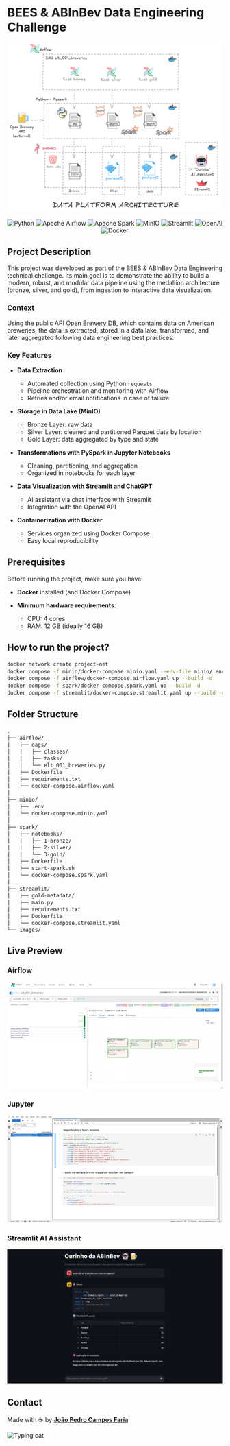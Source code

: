 
# BEES & ABInBev Data Engineering Challenge
![alt text](images/image.png)

<div align="center">

  <img src="https://img.shields.io/badge/Python-Language-blue?logo=python" alt="Python"/>
  <img src="https://img.shields.io/badge/Airflow-Orchestration-brightgreen?logo=apache-airflow" alt="Apache Airflow"/>
  <img src="https://img.shields.io/badge/Spark-Processing-orange?logo=apache-spark" alt="Apache Spark"/>
  <img src="https://img.shields.io/badge/MinIO-Object_Storage-red?logo=minio" alt="MinIO"/>
  <img src="https://img.shields.io/badge/Streamlit-Chat-ff4b4b?logo=streamlit" alt="Streamlit"/>
  <img src="https://img.shields.io/badge/OpenAI-API-black?logo=openai" alt="OpenAI"/>
  <img src="https://img.shields.io/badge/Docker-Compose-8e44ad?logo=docker" alt="Docker"/>

</div>

## Project Description

This project was developed as part of the BEES & ABInBev Data Engineering technical challenge. Its main goal is to demonstrate the ability to build a modern, robust, and modular data pipeline using the medallion architecture (bronze, silver, and gold), from ingestion to interactive data visualization.

### Context

Using the public API [Open Brewery DB](https://www.openbrewerydb.org/), which contains data on American breweries, the data is extracted, stored in a data lake, transformed, and later aggregated following data engineering best practices.

### Key Features

- **Data Extraction**
  - Automated collection using Python `requests`
  - Pipeline orchestration and monitoring with Airflow
  - Retries and/or email notifications in case of failure

- **Storage in Data Lake (MinIO)**
  - Bronze Layer: raw data
  - Silver Layer: cleaned and partitioned Parquet data by location
  - Gold Layer: data aggregated by type and state

- **Transformations with PySpark in Jupyter Notebooks**
  - Cleaning, partitioning, and aggregation
  - Organized in notebooks for each layer

- **Data Visualization with Streamlit and ChatGPT**
  - AI assistant via chat interface with Streamlit
  - Integration with the OpenAI API

- **Containerization with Docker**
  - Services organized using Docker Compose
  - Easy local reproducibility

## Prerequisites

Before running the project, make sure you have:

- **Docker** installed (and Docker Compose)

- **Minimum hardware requirements**:
  - CPU: 4 cores
  - RAM: 12 GB (ideally 16 GB)

## How to run the project?

```bash
docker network create project-net
docker compose -f minio/docker-compose.minio.yaml --env-file minio/.env up --build -d
docker compose -f airflow/docker-compose.airflow.yaml up --build -d
docker compose -f spark/docker-compose.spark.yaml up --build -d
docker compose -f streamlit/docker-compose.streamlit.yaml up --build -d
```

## Folder Structure
```
.
├── airflow/
│   ├── dags/
│   │   ├── classes/
│   │   ├── tasks/
│   │   └── elt_001_breweries.py
│   ├── Dockerfile
│   ├── requirements.txt
│   └── docker-compose.airflow.yaml
│
├── minio/
│   ├── .env
│   └── docker-compose.minio.yaml
│
├── spark/
│   ├── notebooks/
│   │   ├── 1-bronze/
│   │   ├── 2-silver/
│   │   └── 3-gold/
│   ├── Dockerfile
│   ├── start-spark.sh
│   └── docker-compose.spark.yaml
│
├── streamlit/
│   ├── gold-metadata/
│   ├── main.py
│   ├── requirements.txt
│   ├── Dockerfile
│   └── docker-compose.streamlit.yaml
└── images/

```
## Live Preview
### Airflow
![alt text](images/image-2.png)
### Jupyter
![alt text](images/image-6.png)
### Streamlit AI Assistant
![alt text](images/image-33.png)

## Contact

Made with ☕ by [**João Pedro Campos Faria**](https://www.linkedin.com/in/ocamposfaria)  

<p align="left">
  <img src="https://media.giphy.com/media/JIX9t2j0ZTN9S/giphy.gif" alt="Typing cat" width="150"/>
</p>
 
